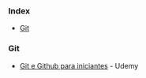 ### Index

* [Git](#git)

### Git

* [Git e Github para iniciantes](https://www.udemy.com/git-e-github-para-iniciantes/) - Udemy
